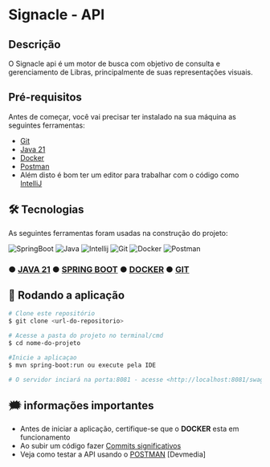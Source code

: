# Signacle - API

## Descrição

O Signacle api é um motor de busca com objetivo de consulta e gerenciamento de Libras, principalmente de suas representações visuais.

## Pré-requisitos

Antes de começar, você vai precisar ter instalado na sua máquina as seguintes ferramentas:

- [Git](https://git-scm.com)
- [Java 21](https://www.oracle.com/java/technologies/downloads)
- [Docker](https://www.docker.com/products/docker-desktop)
- [Postman](https://www.postman.com/)
- Além disto é bom ter um editor para trabalhar com o código como [IntelliJ](https://www.jetbrains.com/pt-br/idea/)

## 🛠 Tecnologias

As seguintes ferramentas foram usadas na construção do projeto:

![SpringBoot](https://img.shields.io/badge/Spring-6DB33F?style=for-the-badge&logo=spring&logoColor=white)
![Java](https://img.shields.io/badge/Java-ED8B00?style=for-the-badge&logo=openjdk&logoColor=white)
![Intellij](https://img.shields.io/badge/IntelliJ_IDEA-000000.svg?style=for-the-badge&logo=intellij-idea&logoColor=white)
![Git](https://img.shields.io/badge/GIT-E44C30?style=for-the-badge&logo=git&logoColor=white)
![Docker](https://img.shields.io/badge/docker-%230db7ed.svg?style=for-the-badge&logo=docker&logoColor=white)
![Postman](https://img.shields.io/badge/Postman-FF6C37?style=for-the-badge&logo=postman&logoColor=white)

### ● [JAVA 21](https://www.java.com) ●  [SPRING BOOT](https://spring.io/projects/spring-boot) ● [DOCKER](https://www.docker.com/) ● [GIT](https://git-scm.com/)

## 🎲 Rodando a aplicação

```bash
# Clone este repositório
$ git clone <url-do-repositorio>

# Acesse a pasta do projeto no terminal/cmd
$ cd nome-do-projeto

#Inicie a aplicaçao
$ mvn spring-boot:run ou execute pela IDE

# O servidor inciará na porta:8081 - acesse <http://localhost:8081/swagger-ui/index.html>
```

## 🗯️ informações importantes

- Antes de iniciar a aplicação, certifique-se que o **DOCKER** esta em funcionamento
- Ao subir um código fazer [Commits significativos](https://www.gitkraken.com/learn/git/best-practices/git-commit-message)
- Veja como testar a API usando o [POSTMAN](https://www.devmedia.com.br/testando-apis-web-com-o-postman/37264) [Devmedia]
